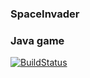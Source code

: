 ### SpaceInvader
### Java game

[![BuildStatus](https://operator.jaas-gcp.cloud.sap.corp/buildStatus/icon?job=SpaceInvader%2Fjenkins)](https://operator.jaas-gcp.cloud.sap.corp/buildStatus/icon?job=SpaceInvader%2Fjenkins)
